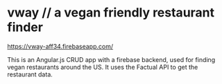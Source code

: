 # vway // a vegan friendly restaurant finder

https://vway-aff34.firebaseapp.com/

This is an Angular.js CRUD app with a firebase backend, used for finding vegan restaurants around the US.  It uses the Factual API to get the restaurant data.   
